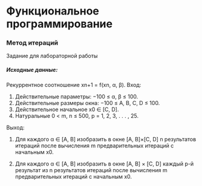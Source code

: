 # Функциональное программирование

### Метод итераций

Задание для лабораторной работы

##### Исходные данные:
Рекуррентное соотношение xn+1 = f(xn, α, β).
Вход:
1. Действительные параметры: −100 ≤ α, β ≤ 100.
2. Действительные размеры окна: −100 ≤ A, B, C, D ≤ 100.
3. Действительное начальное x0 ∈ [C, D].
4. Натуральные 0 < m, n ≤ 500, p = 1, 2, 3, . . . , 25.

Выход:
1. Для каждого α ∈ [A, B] изобразить в окне [A, B]×[C, D] n результатов
итераций после вычисления m предварительных итераций с начальным x0.

2. Для каждого α ∈ [A, B] изобразить в окне [A, B] × [C, D] каждый p-й
результат из n результатов итераций после вычисления m предварительных
итераций с начальным x0.
